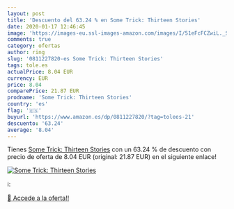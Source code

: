 ```yaml
---
layout: post
title: 'Descuento del 63.24 % en Some Trick: Thirteen Stories'
date: 2020-01-17 12:46:45
image: 'https://images-eu.ssl-images-amazon.com/images/I/51eFcFCZwiL._SL200_.jpg'
comments: true
category: ofertas
author: ring
slug: '0811227820-es Some Trick: Thirteen Stories'
tags: tole.es
actualPrice: 8.04 EUR
currency: EUR
price: 8.04
comparePrice: 21.87 EUR
prodname: 'Some Trick: Thirteen Stories'
country: 'es'
flag: '🇪🇸'
buyurl: 'https://www.amazon.es/dp/0811227820/?tag=tolees-21'
descuento: '63.24'
average: '8.04'
---
```


Tienes [Some Trick: Thirteen Stories](https://www.amazon.es/dp/0811227820/?tag=tolees-21) con un 63.24 % de descuento con precio de oferta de 8.04 EUR (original: 21.87 EUR) en el siguiente enlace!

[![Some Trick: Thirteen Stories](https://images-eu.ssl-images-amazon.com/images/I/51eFcFCZwiL._SL200_.jpg)](https://www.amazon.es/dp/0811227820/?tag=tolees-21)

ℹ️:


[🛒 Accede a la oferta!!](https://www.amazon.es/dp/0811227820/?tag=tolees-21)
